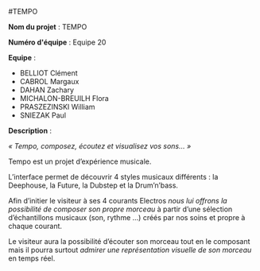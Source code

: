 
#TEMPO

**Nom du projet** : TEMPO

**Numéro d'équipe** : Equipe 20 

**Equipe** : 

- BELLIOT Clément	
- CABROL Margaux	
- DAHAN Zachary	
- MICHALON-BREUILH Flora	
- PRASZEZINSKI William
- SNIEZAK Paul

**Description** :

*« Tempo, composez, écoutez et visualisez vos sons… »*

Tempo est un projet d’expérience musicale. 

L’interface permet de découvrir 4 styles musicaux différents : la Deephouse, la Future, la Dubstep et la Drum’n’bass.

Afin d’initier le visiteur à ses 4 courants Electros *nous lui offrons la possibilité de composer son propre morceau* à partir d’une sélection d’échantillons musicaux (son, rythme …) créés par nos soins et propre à chaque courant. 

Le visiteur aura la possibilité d’écouter son morceau tout en le composant mais il pourra surtout *admirer une représentation visuelle de son morceau* en temps réel. 
